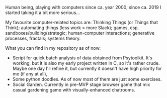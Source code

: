 Human being, playing with computers since ca. year 2000;
since ca. 2019 I started taking it a bit more serious...

My favourite computer-related topics are: 
    Thinking Things (or Things that Think);
    automating things (less work = more Slack);
    games, esp. sandboxes/building/strategic;
    human-computer interactions;
    generative processes, fractals;
    systems theory.

What you can find in my repository as of now:
- Script for quick batch analysis of data obtained from Psytoolkit. It's working, but it is also my early project written in C, so it's rather crude. Maybe one day I'll refine it, but currently it doesn't have high priority for me (if any at all),
- Some python doodles. As of now most of them are just some exercises.
- Social Garden. Currently in pre-MVP stage browser game that mix casual gardening game with visually-enhanced chatrooms.
